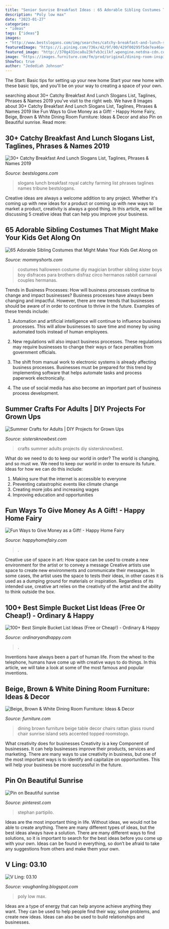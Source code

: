 ```yaml
---
title: "Senior Sunrise Breakfast Ideas : 65 Adorable Sibling Costumes That Might Make Your Kids Get Along On"
description: "Poly low max"
date: "2023-01-27"
categories:
- "ideas"
tags: ["ideas"]
images:
- "http://www.bestslogans.com/img/searches/catchy-breakfast-and-lunch-slogans-list-201709_2359.png"
featuredImage: "https://i.pinimg.com/736x/42/9f/00/429f00295f5de7ea46ac3dc292858380.jpg"
featured_image: "http://370g431nca8u23kfvb3cilkf.wpengine.netdna-cdn.com/wp-content/uploads/2017/10/74b01936058b3e7e17c5342427a6eff8.jpg"
image: "https://images.furniture.com/fm/prod/original/dining-room-inspiration/beige-brown-white/island-sunrise-brown-rattan-5-pc-dining-set.jpg?v=1515428063"
ShowToc: true
author: "Jedediah Johnson"
---
```



The Start: Basic tips for setting up your new home
Start your new home with these basic tips, and you'll be on your way to creating a space of your own.

	

		
searching about 30+ Catchy Breakfast And Lunch Slogans List, Taglines, Phrases &amp; Names 2019 you've visit to the right web. We have 8 Images about 30+ Catchy Breakfast And Lunch Slogans List, Taglines, Phrases &amp; Names 2019 like Fun Ways to Give Money as a Gift! - Happy Home Fairy, Beige, Brown &amp; White Dining Room Furniture: Ideas &amp; Decor and also Pin on Beautiful sunrise. Read more:
		
    
## 30+ Catchy Breakfast And Lunch Slogans List, Taglines, Phrases &amp; Names 2019

<img loading=lazy src="http://www.bestslogans.com/img/searches/catchy-breakfast-and-lunch-slogans-list-201709_2359.png" onerror="this.onerror=null;this.src='https://tse1.mm.bing.net/th?id=OIP.mAgEcH0ztNFeReerMd0RugHaGL&amp;pid=15.1';" alt="30+ Catchy Breakfast And Lunch Slogans List, Taglines, Phrases &amp; Names 2019">

_Source: bestslogans.com_

>slogans lunch breakfast royal catchy farming list phrases taglines names tribune bestslogans. 

	

Creative ideas are always a welcome addition to any project. Whether it's coming up with new ideas for a product or coming up with new ways to market a product, creativity is always a good thing. In this article, we will be discussing 5 creative ideas that can help you improve your business.

    
## 65 Adorable Sibling Costumes That Might Make Your Kids Get Along On

<img loading=lazy src="http://370g431nca8u23kfvb3cilkf.wpengine.netdna-cdn.com/wp-content/uploads/2017/10/74b01936058b3e7e17c5342427a6eff8.jpg" onerror="this.onerror=null;this.src='https://tse3.mm.bing.net/th?id=OIP.__mqFvSUwJ6fFDtvzwIVjwHaKf&amp;pid=15.1';" alt="65 Adorable Sibling Costumes that Might Make Your Kids Get Along on">

_Source: mommyshorts.com_

>costumes halloween costume diy magician brother sibling sister boys boy disfraces para brothers disfraz circo hermanos rabbit carnaval couples hermanas. 

	

Trends in Business Processes: How will business processes continue to change and impact businesses?
Business processes have always been changing and impactful. However, there are new trends that businesses should be aware of in order to continue to thrive in the future. Examples of these trends include:
1. Automation and artificial intelligence will continue to influence business processes. This will allow businesses to save time and money by using automated tools instead of human employees.

2. New regulations will also impact business processes. These regulations may require businesses to change their ways or face penalties from government officials.

3. The shift from manual work to electronic systems is already affecting business processes. Businesses must be prepared for this trend by implementing software that helps automate tasks and process paperwork electronically.

4. The use of social media has also become an important part of business process development.

    
## Summer Crafts For Adults | DIY Projects For Grown Ups

<img loading=lazy src="http://sistersknowbest.com/wp-content/uploads/2017/07/Summer-Crafts-for-Adults-by-Sisters-Know-Best.png" onerror="this.onerror=null;this.src='https://tse4.mm.bing.net/th?id=OIP.-edMgkF0iD06xmpamDr17wAAAA&amp;pid=15.1';" alt="Summer Crafts for Adults | DIY Projects for Grown Ups">

_Source: sistersknowbest.com_

>crafts summer adults projects diy sistersknowbest. 

	

What do we need to do to keep our world in order?
The world is changing, and so must we. We need to keep our world in order to ensure its future. Ideas for how we can do this include: 
1. Making sure that the internet is accessible to everyone 
2. Preventing catastrophic events like climate change 
3. Creating more jobs and increasing wages 
4. Improving education and opportunities 

    
## Fun Ways To Give Money As A Gift! - Happy Home Fairy

<img loading=lazy src="https://happyhomefairy.com/wp-content/uploads/2012/05/money-soda-can1.jpg" onerror="this.onerror=null;this.src='https://tse3.mm.bing.net/th?id=OIP.amKwKrFO4i2q-YV6JYMmswHaRM&amp;pid=15.1';" alt="Fun Ways to Give Money as a Gift! - Happy Home Fairy">

_Source: happyhomefairy.com_

>. 

	

Creative use of space in art: How space can be used to create a new environment for the artist or to convey a message
Creative artists use space to create new environments and communicate their messages. In some cases, the artist uses the space to tests their ideas, in other cases it is used as a dumping ground for materials or inspiration. Regardless of its intended use, creative art relies on the creativity of the artist and the ability to think outside the box.

    
## 100+ Best Simple Bucket List Ideas (Free Or Cheap!) - Ordinary &amp; Happy

<img loading=lazy src="https://ordinaryandhappy.com/wp-content/uploads/2021/08/97_02-683x1024.jpg" onerror="this.onerror=null;this.src='https://tse3.mm.bing.net/th?id=OIP.YES_N3bJ8MTaVmzBczit7AHaLG&amp;pid=15.1';" alt="100+ Best Simple Bucket List Ideas (Free or Cheap!) - Ordinary &amp; Happy">

_Source: ordinaryandhappy.com_

>. 

	

Inventions have always been a part of human life. From the wheel to the telephone, humans have come up with creative ways to do things. In this article, we will take a look at some of the most famous and popular inventions.

    
## Beige, Brown &amp; White Dining Room Furniture: Ideas &amp; Decor

<img loading=lazy src="https://images.furniture.com/fm/prod/original/dining-room-inspiration/beige-brown-white/island-sunrise-brown-rattan-5-pc-dining-set.jpg?v=1515428063" onerror="this.onerror=null;this.src='https://tse2.mm.bing.net/th?id=OIP.XQ9c02JQrItgjJIE46VxywHaEG&amp;pid=15.1';" alt="Beige, Brown &amp; White Dining Room Furniture: Ideas &amp; Decor">

_Source: furniture.com_

>dining brown furniture beige table decor chairs rattan glass round chair sunrise island sets accented topped roomstogo. 

	

What creativity does for businesses
Creativity is a key Component of businesses. It can help businesses improve their products, services and marketing. There are many ways to use creativity in business, but one of the most important ways is to identify and capitalize on opportunities. This will help your business be more successful in the future.

    
## Pin On Beautiful Sunrise

<img loading=lazy src="https://i.pinimg.com/736x/42/9f/00/429f00295f5de7ea46ac3dc292858380.jpg" onerror="this.onerror=null;this.src='https://tse2.mm.bing.net/th?id=OIP.YaMgXsR2hjwkPc-o17Am_QHaE8&amp;pid=15.1';" alt="Pin on Beautiful sunrise">

_Source: pinterest.com_

>stephan partipilo. 

	

Ideas are the most important thing in life. Without ideas, we would not be able to create anything. There are many different types of ideas, but the best ideas always have a solution. There are many different ways to find solutions, so it is important to search for the best ideas before you come up with your own. Ideas can be found in everything, so don’t be afraid to take any suggestions from others and make them your own.

    
## V Ling: 03.10

<img loading=lazy src="https://2.bp.blogspot.com/_annTPGBcsB4/S6WsvH8i1OI/AAAAAAAADKQ/jpe_Pxz0FhM/s400/model-d-max-low-poly.jpg" onerror="this.onerror=null;this.src='https://tse1.mm.bing.net/th?id=OIP.hmCFHoZBojVYInz8aeetyAHaGB&amp;pid=15.1';" alt="V Ling: 03.10">

_Source: vaughanling.blogspot.com_

>poly low max. 

	

Ideas are a type of energy that can help anyone achieve anything they want. They can be used to help people find their way, solve problems, and create new ideas. Ideas can also be used to build relationships and businesses.

